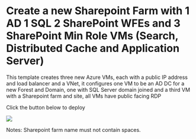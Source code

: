 # Create a new Sharepoint Farm with 1 AD 1 SQL 2 SharePoint WFEs and 3 SharePoint Min Role VMs (Search, Distributed Cache and Application Server)

This template creates three new Azure VMs, each with a public IP address and load balancer and a VNet, it configures one VM to be an AD DC for a new Forest and Domain, one with SQL Server domain joined and a third VM with a Sharepoint farm and  site, all VMs have public facing RDP

Click the button below to deploy

<a href="https://portal.azure.com/#create/Microsoft.Template/uri/https%3A%2F%2Fgithub.com%2Fjerryyasir%2FSharePoint2016Lab%2Fmaster%2FSharePoint2016AzureLab%2FSharePoint2016AzureLab%2FTemplates%2Fazuredeploy.json" target="_blank">
    <img src="http://azuredeploy.net/deploybutton.png"/>
</a>

Notes: Sharepoint farm name must not contain spaces.
